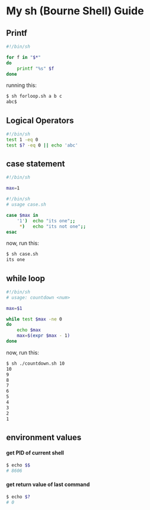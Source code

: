 My sh (Bourne Shell) Guide
==========================

## Printf 

```sh
#!/bin/sh

for f in "$*"
do
    printf "%s" $f
done
```
running this:

```sh
$ sh forloop.sh a b c
abc$
```
## Logical Operators

```sh
#!/bin/sh
test 1 -eq 0
test $? -eq 0 || echo 'abc'
```

## case statement

```sh
#!/bin/sh

max=1

#!/bin/sh
# usage case.sh

case $max in
    '1')  echo "its one";;
     *)   echo "its not one";;
esac
```

now, run this:

```sh
$ sh case.sh
its one
```
## while loop

```sh
#!/bin/sh
# usage: countdown <num>

max=$1

while test $max -ne 0
do
    echo $max
    max=$(expr $max - 1)
done
```
now, run this:

```sh
$ sh ./countdown.sh 10
10
9
8
7
6
5
4
3
2
1
```

## environment values

#### get PID of current shell
```sh
$ echo $$
# 8606
```
#### get return value of last command
```sh
$ echo $?
# 0
```
